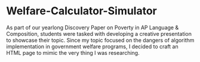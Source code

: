 # Welfare-Calculator-Simulator

As part of our yearlong Discovery Paper on Poverty in AP Language & Composition, students were tasked with developing a creative presentation to showcase their topic. Since my topic focused on the dangers of algorithm implementation in government welfare programs, I decided to craft an HTML page to mimic the very thing I was researching.
